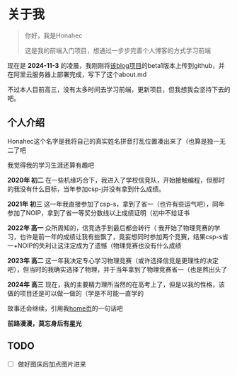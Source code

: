 # 关于我

> 你好，我是Honahec
>
> 这是我的前端入门项目，想通过一步步完善个人博客的方式学习前端

现在是 **2024-11-3** 的凌晨，我刚刚将[该blog项目](https://github.com/Calm00/blog)的beta1版本上传到github，并在阿里云服务器上部署完成，写下了这个about.md

不过本人目前高三，没有太多时间去学习前端，更新项目，但我想我会坚持下去的吧。

## 个人介绍

Honahec这个名字是我将自己的真实姓名拼音打乱位置凑出来了（也算是独一无二了吧

我觉得我的学习生涯还算有趣吧

**2020年 初二** 在一些机缘巧合下，我进入了学校信竞队，开始接触编程，但那时的我没有什么目标，当年参加csp-j并没有拿到什么成绩。

**2021年 初三** 这一年我直接参加了csp-s，拿到了省一（也许有些运气吧），同年参加了NOIP，拿到了省一等奖分数线以上成绩证明（初中不给证书

**2022年 高一** 众所周知的，信竞选手到最后都会转行（ 我开始了物理竞赛的学习，也许是前一年的成绩让我有些飘了，竟妄想同时参加两个竞赛，结果csp-s省一+NOIP的失利让这注定成为了遗憾（物理竞赛也没有什么成绩

**2023年 高二** 这一年我决定专心学习物理竞赛（或许选择信竞是更理性的决定吧），但当时的我确实选择了物理，并于当年拿到了物理竞赛省一（也是熬出头了

**2024年 高三** 现在，我的主要精力理所当然的在高考上了，但是以我的性格，该做的项目还是可以做一做的（学是不可能一直学的

故事还会继续，引用我[home页](https://honahec.cc)的一句话吧

**前路漫漫，莫忘身后有星光**

## TODO

- [ ] 做好图床后加点图片进来